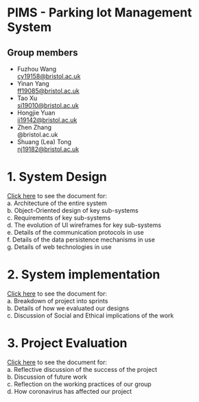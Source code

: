 # PIMS - Parking Iot Management System

## Group members
* Fuzhou Wang\
  cy19158@bristol.ac.uk
* Yinan Yang\
  ff19085@bristol.ac.uk
* Tao Xu\
  si19010@bristol.ac.uk
* Hongjie Yuan\
  ii19142@bristol.ac.uk
* Zhen Zhang\
  @bristol.ac.uk
* Shuang (Lea) Tong\
  nj19182@bristol.ac.uk

# 1. System Design
[Click here](Protfolio/System_design.md) to see the document for:\
a. Architecture of the entire system\
b. Object-Oriented design of key sub-systems\
c. Requirements of key sub-systems\
d. The evolution of UI wireframes for key sub-systems\
e. Details of the communication protocols in use\
f. Details of the data persistence mechanisms in use\
g. Details of web technologies in use

# 2. System implementation
[Click here](Protfolio/System_implementation.md) to see the document for:\
a. Breakdown of project into sprints\
b. Details of how we evaluated our designs\
c. Discussion of Social and Ethical implications of the work

# 3. Project Evaluation
[Click here](Protfolio/Project_evaluation.md) to see the document for:\
a. Reflective discussion of the success of the project\
b. Discussion of future work\
c. Reflection on the working practices of our group\
d. How coronavirus has affected our project
